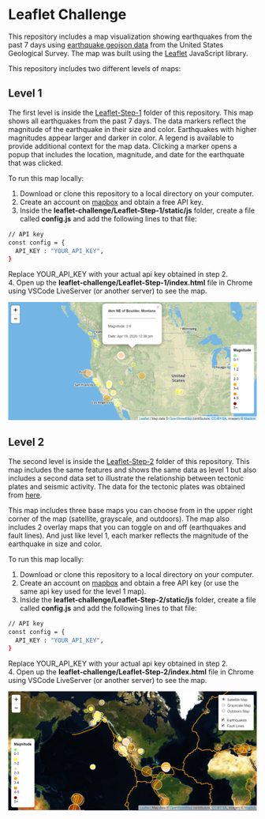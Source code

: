 # Leaflet Challenge

This repository includes a map visualization showing earthquakes from the past 7 days using [earthquake geojson data](https://earthquake.usgs.gov/earthquakes/feed/v1.0/summary/all_day.geojson) from the United States Geological Survey. The map was built using the [Leaflet](https://leafletjs.com/) JavaScript library.

This repository includes two different levels of maps:

## Level 1

The first level is inside the [Leaflet-Step-1](./Leaflet-Step-1) folder of this repository. This map shows all earthquakes from the past 7 days. The data markers reflect the magnitude of the earthquake in their size and color. Earthquakes with higher magnitudes appear larger and darker in color. A legend is available to provide additional context for the map data. Clicking a marker opens a popup that includes the location, magnitude, and date for the earthquate that was clicked.

To run this map locally:

1. Download or clone this repository to a local directory on your computer.
2. Create an account on [mapbox](https://account.mapbox.com/) and obtain a free API key.
3. Inside the **leaflet-challenge/Leaflet-Step-1/static/js** folder, create a file called **config.js** and add the following lines to that file:

```bash
// API key
const config = {
  API_KEY : "YOUR_API_KEY",
}
```

Replace YOUR_API_KEY with your actual api key obtained in step 2.<br>
4. Open up the **leaflet-challenge/Leaflet-Step-1/index.html** file in Chrome using VSCode LiveServer (or another server) to see the map.

![Level 1 Map](./screenshots/level1.png)

## Level 2

The second level is inside the [Leaflet-Step-2](./Leaflet-Step-2) folder of this repository. This map includes the same features and shows the same data as level 1 but also includes a second data set to illustrate the relationship between tectonic plates and seismic activity. The data for the tectonic plates was obtained from [here](https://github.com/fraxen/tectonicplates).

This map includes three base maps you can choose from in the upper right corner of the map (satellite, grayscale, and outdoors). The map also includes 2 overlay maps that you can toggle on and off (earthquakes and fault lines). And just like level 1, each marker reflects the magnitude of the earthquake in size and color.

To run this map locally:

1. Download or clone this repository to a local directory on your computer.
2. Create an account on [mapbox](https://account.mapbox.com/) and obtain a free API key (or use the same api key used for the level 1 map).
3. Inside the **leaflet-challenge/Leaflet-Step-2/static/js** folder, create a file called **config.js** and add the following lines to that file:

```bash
// API key
const config = {
  API_KEY : "YOUR_API_KEY",
}
```

Replace YOUR_API_KEY with your actual api key obtained in step 2.<br>
4. Open up the **leaflet-challenge/Leaflet-Step-2/index.html** file in Chrome using VSCode LiveServer (or another server) to see the map.

![Level 2 Map](./screenshots/level2.png)
